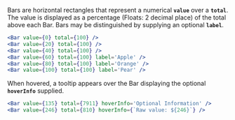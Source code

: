 Bars are horizontal rectangles that represent a numerical **`value`** over a **`total`**. The value is displayed as a percentage (Floats: 2 decimal place) of the total above each Bar. Bars may be distinguished by supplying an optional **`label`**.

```jsx
<Bar value={0} total={100} />
<Bar value={20} total={100} />
<Bar value={40} total={100} />
<Bar value={60} total={100} label='Apple' />
<Bar value={80} total={100} label='Orange' />
<Bar value={100} total={100} label='Pear' />
```

When hovered, a tooltip appears over the Bar displaying the optional **`hoverInfo`** supplied.
```jsx
<Bar value={135} total={7911} hoverInfo='Optional Information' />
<Bar value={246} total={810} hoverInfo={`Raw value: ${246}`} />
```